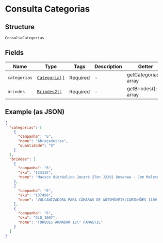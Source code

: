 
# Consulta Categorias

## Structure

`ConsultaCategorias`

## Fields

| Name | Type | Tags | Description | Getter | Setter |
|  --- | --- | --- | --- | --- | --- |
| `categorias` | [`Categoria[]`](../../doc/models/categoria.md) | Required | - | getCategorias(): array | setCategorias(array categorias): void |
| `brindes` | [`Brindes2[]`](../../doc/models/brindes-2.md) | Required | - | getBrindes(): array | setBrindes(array brindes): void |

## Example (as JSON)

```json
{
  "categorias": [
    {
      "campanha": "6",
      "nome": "Abraçadeiras",
      "quantidade": "0"
    }
  ],
  "brindes": [
    {
      "campanha": "6",
      "sku": "123136",
      "nome": "Macaco Hidráulico Jacaré 2Ton J2301 Bovenau - Com Maleta"
    },
    {
      "campanha": "6",
      "sku": "137498",
      "nome": "VULCANIZADORA PARA CÂMARAS DE AUTOMÓVEIS/CAMINHÕES 110V V300C EMEB"
    },
    {
      "campanha": "6",
      "sku": "OLD_1007",
      "nome": "TORQUES ARMADOR 12\" FAMASTIL"
    }
  ]
}
```

